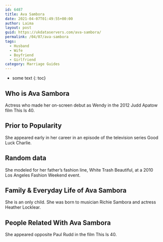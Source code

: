 ```yaml
---
id: 6487
title: Ava Sambora
date: 2021-04-07T01:49:55+00:00
author: Laima
layout: post
guid: https://ukdataservers.com/ava-sambora/
permalink: /04/07/ava-sambora
tags:
  - Husband
  - Wife
  - Boyfriend
  - Girlfriend
category: Marriage Guides
---
```


* some text
{: toc}


## Who is Ava Sambora
                  
                  
                  
Actress who made her on-screen debut as Wendy in the 2012 Judd Apatow film This Is 40. 
                  
              
            
              
            
                
                
                
## Prior to Popularity
                  
                  
                  
She appeared early in her career in an episode of the television series Good Luck Charlie.
                  
              
            
              
            
                
                
                
## Random data
                  
                  
                  
She modeled for her father&#8217;s fashion line, White Trash Beautiful, at a 2010 Los Angeles Fashion Weekend event.
                  
              
            
              
            
                
                
                
## Family & Everyday Life of Ava Sambora
                  
                  
                  
She is an only child. She was born to musician Richie Sambora and actress Heather Locklear.
                  
              
            
              
            
                
                
                
## People Related With Ava Sambora
                  
                  
                  
She appeared opposite Paul Rudd in the film This Is 40.
                  
              
            
              
            
                
              
            
              
              
            
            
              
            
          
          
          